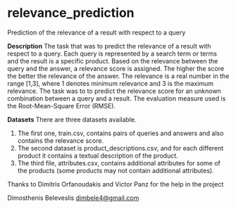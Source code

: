 # relevance_prediction
Prediction of the relevance of a result with respect to a query

<b>Description</b>
The task that was
to predict the relevance of a result with respect to a query. Each query is represented by a search term or
terms and the result is a specific product. Based on the relevance between the query and the answer, a
relevance score is assigned. The higher the score the better the relevance of the answer. The relevance is a
real number in the range [1,3], where 1 denotes minimum relevance and 3 is the maximum relevance. The task was to to predict the relevance score for an unknown combination between a query and a result.
The evaluation measure used is the Root-Mean-Square Error (RMSE).

<b>Datasets</b> 
There are three datasets available. 
1) The first one, train.csv, contains pairs of queries and answers and also contains the relevance score.
2) The second dataset is product_descriptions.csv, and for each different product it contains a textual description of the product.
3) The third file, attributes.csv, contains additional attributes for some of the products (some products may not contain additional attributes).

Thanks to Dimitris Orfanoudakis and Victor Panz for the help in the project

Dimosthenis Beleveslis
dimbele4@gmail.com
